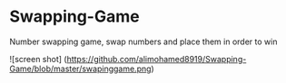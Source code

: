 # Swapping-Game
Number swapping game, swap numbers and place them in order to win

![screen shot] (https://github.com/alimohamed8919/Swapping-Game/blob/master/swapinggame.png)

      
      
